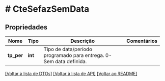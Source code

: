 # # CteSefazSemData

## Propriedades

Nome | Tipo | Descrição | Comentários
------------ | ------------- | ------------- | -------------
**tp_per** | **int** | Tipo de data/período programado para entrega.  0- Sem data definida. |

[[Voltar à lista de DTOs]](../../README.md#models) [[Voltar à lista de API]](../../README.md#endpoints) [[Voltar ao README]](../../README.md)
